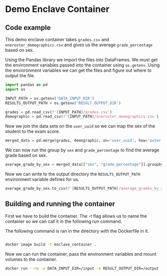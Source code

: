 # Demo Enclave Container

## Code example

This demo enclave container takes `grades.csv` and `oneroster_demographics.csv` and gives us the average 
`grade_percentage` based on sex. 

Using the Pandas library we import the files into DataFrames.
We must get the environment variables passed into the container using `os.getenv`.
Using the envioronment variables we can get the files and figure out where to output the file.


```py
import pandas as pd
import os

INPUT_PATH = os.getenv('DATA_INPUT_DIR')
RESULTS_OUTPUT_PATH = os.getenv('RESULT_OUTPUT_DIR')

grades = pd.read_csv(f'{INPUT_PATH}/grades.csv')
demographic = pd.read_csv(f'{INPUT_PATH}/oneroster_demographics.csv')
```

Now we join the data sets on the `user_uuid` so we can map the sex of the student to the exam score. 

```py
merged_data = pd.merge(grades, demographic, on='user_uuid', how='outer')

```

We can now run the group by `sex` and `grade_percentage` to find the average grade based on sex. 

```py
average_grade_by_sex = merged_data[["sex", "grade_percentage"]].groupby('sex').mean()
```

Now we can write to the output directory the  `RESULTS_OUTPUT_PATH` environment variable defines for us.

```py
average_grade_by_sex.to_csv(f'{RESULTS_OUTPUT_PATH}/average_grades_by_sex.csv')

```

## Building and running the container 

First we have to build the container. The -t flag allows us to name the container so we can 
call it in the following run command. 

The following command is ran in the directory with the Dockerfile in it. 
```bash 

docker image build -t enclave_container .
```

Now we can run the container, pass the environment variables and mount volumes to the container. 

```bash
docker run --rm -e DATA_INPUT_DIR=/input -e RESULT_OUTPUT_DIR=/output -v $PWD/enclave-input:/input -v $PWD/enclave-output:/output enclave_container
```
 
